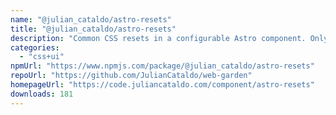 ```yaml
---
name: "@julian_cataldo/astro-resets"
title: "@julian_cataldo/astro-resets"
description: "Common CSS resets in a configurable Astro component. Only needed CSS is injected into critical path."
categories:
  - "css+ui"
npmUrl: "https://www.npmjs.com/package/@julian_cataldo/astro-resets"
repoUrl: "https://github.com/JulianCataldo/web-garden"
homepageUrl: "https://code.juliancataldo.com/component/astro-resets"
downloads: 181
---
```

